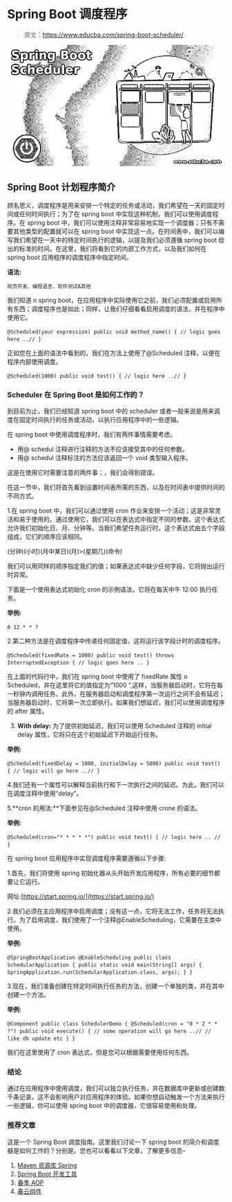# Spring Boot 调度程序

> 原文：<https://www.educba.com/spring-boot-scheduler/>

![Spring Boot Scheduler](img/f15e9587c6a175c50fcb36532a8000b5.png)



## Spring Boot 计划程序简介

顾名思义，调度程序是用来安排一个特定的任务或活动，我们希望在一天的固定时间或任何时间执行；为了在 spring boot 中实现这种机制，我们可以使用调度程序。在 spring boot 中，我们可以使用注释非常容易地实现一个调度器；只有不需要其他类型的配置就可以在 spring boot 中实现这一点。在时间表中，我们可以编写我们希望在一天中的特定时间执行的逻辑，以提及我们必须遵循 spring boot 给出的标准的时间。在这里，我们将看到它的内部工作方式，以及我们如何在 spring boot 应用程序的调度程序中指定时间。

**语法:**

<small>网页开发、编程语言、软件测试&其他</small>

我们知道 n spring boot，在应用程序中实际使用它之前，我们必须配置或启用所有东西；调度程序也是如此；同样，让我们仔细看看启用调度的语法，并在程序中使用它。

`@Scheduled(your expression)
public void method_name() {
// logic goes here ..//
}`

正如您在上面的语法中看到的，我们在方法上使用了@Scheduled 注释，以便在程序内部使用调度。

`@Scheduled(1000)
public void test() {
// logic here ..//
}`

### Scheduler 在 Spring Boot 是如何工作的？

到目前为止，我们已经知道 spring boot 中的 scheduler 或者一般来说是用来调度在固定时间执行的任务或活动，以执行应用程序中的一些逻辑。

在 spring boot 中使用调度程序时，我们有两件事情需要考虑。

*   用@ schedul 注释进行注释的方法不应该接受其中的任何参数。
*   用@ schedul 注释标注的方法应该返回一个 void 类型输入程序。

这是在使用它时需要注意的两件事；，我们会得到错误。

在这一节中，我们将首先看到设置时间表所需的东西，以及在时间表中提供时间的不同方式。

1.在 spring boot 中，我们可以通过使用 cron 作业来安排一个活动；这是非常灵活和易于使用的。通过使用它，我们可以在表达式中指定不同的参数。这个表达式允许我们初始化日、月、分钟等。当我们希望任务运行时。这个表达式由五个字段组成，它们的顺序应该相同。

(分钟)(小时)(月中某日)(月)>(星期几)(命令)

我们可以用同样的顺序指定我们的值；如果表达式中缺少任何字段，它将抛出运行时异常。

下面是一个使用表达式初始化 cron 的示例语法，它将在每天中午 12:00 执行任务。

**举例:**

`0 12 * * ?`

2.第二种方法是在调度程序中传递任何固定值，这将运行该字段计时的调度程序。

`@Scheduled(fixedRate = 1000)
public void test() throws InterruptedException {
// logic goes here ..
}`

在上面的代码行中，我们在 spring boot 中使用了 fixedRate 属性 o Scheduled，并在这里将它的值指定为“1000 ”,这样，当服务器启动时，它将在每一秒钟内调用任务。此外，在服务器启动和调度程序第一次运行之间不会有延迟；当服务器启动时，它将第一次立即执行。如果我们想延迟，我们可以使用调度程序的 after 属性。

3. **With delay:** 为了提供初始延迟，我们可以使用 Scheduled 注释的 initial delay 属性，它将只在这个初始延迟下开始运行任务。

**举例:**

`@Scheduled(fixedDelay = 1000, initialDelay = 5000)
public void test() {
// logic will go here ..//
}`

4.我们还有一个属性可以解释当前执行和下一次执行之间的延迟。为此，我们可以在调度注释中使用“delay”。

5.**cron 的用法:**下面参见在@Scheduled 注释中使用 crone 的语法。

**举例:**

`@Scheduled(cron="* * * * *")
public void test() {
// logic here .. //
}`

在 spring boot 应用程序中实现调度程序需要遵循以下步骤:

1.首先，我们将使用 spring 初始化器从头开始开发应用程序，所有必要的细节都要让它运行。

网址:[https://start.spring.io/](https://start.spring.io/)

2.我们必须在主应用程序中启用调度；没有这一点，它将无法工作，任务将无法执行。为了启用调度，我们使用了一个注释@EnableScheduling，它需要在主类中使用。

**举例:**

`@SpringBootApplication
@EnableScheduling
public class SchedularApplication {
public static void main(String[] args) {
SpringApplication.run(SchedularApplication.class, args);
}
}`

3.现在，我们准备创建在特定时间执行任务的方法，创建一个单独的类，并在其中创建一个方法。

**举例:**

`@Component
public class SchedulerDemo {
@Scheduled(cron = "0 * 2 * * ?")
public void execute() {
// some operation will go here ..//
// like db update etc
}
}`

我们在这里使用了 cron 表达式，但是您可以根据需要使用任何东西。

### 结论

通过在应用程序中使用调度，我们可以独立执行任务，并在数据库中更新或创建数千条记录，这不会影响用户对应用程序的体验。如果你想自动触发一个方法来执行一些逻辑，你可以使用 spring boot 中的调度器，它很容易使用和处理。

### 推荐文章

这是一个 Spring Boot 调度指南。这里我们讨论一下 spring boot 的简介和调度器是如何工作的？分别是。您也可以看看以下文章，了解更多信息–

1.  [Maven 资源库 Spring](https://www.educba.com/maven-repository-spring/)
2.  [Spring Boot 开发工具](https://www.educba.com/spring-boot-devtools/)
3.  [春季 AOP](https://www.educba.com/spring-aop/)
4.  [春云组件](https://www.educba.com/spring-cloud-components/)





